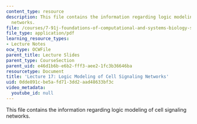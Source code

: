 ```yaml
---
content_type: resource
description: This file contains the information regarding logic modeling of cell signaling
  networks.
file: /courses/7-91j-foundations-of-computational-and-systems-biology-spring-2014/0dde891cbe5afd713dd2aad48633bf3c_MIT7_91JS14_Lecture17.pdf
file_type: application/pdf
learning_resource_types:
- Lecture Notes
ocw_type: OCWFile
parent_title: Lecture Slides
parent_type: CourseSection
parent_uid: e46d1b6b-e6b2-fff3-aee2-1fc3b36646ba
resourcetype: Document
title: 'Lecture 17: Logic Modeling of Cell Signaling Networks'
uid: 0dde891c-be5a-fd71-3dd2-aad48633bf3c
video_metadata:
  youtube_id: null
---
```

This file contains the information regarding logic modeling of cell signaling networks.